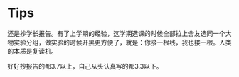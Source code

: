 # Tips

还是抄学长报告。有了上学期的经验，这学期选课的时候全部拉上舍友选同一个大物实验分组，做实验的时候开黑更方便了，就是：你接一根线，我也接一根。人类的本质是复读机。

好好抄报告的都3.7以上，自己从头认真写的都3.3以下。
